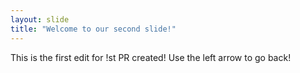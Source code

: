 ```yaml
---
layout: slide
title: "Welcome to our second slide!"
---
```

This is the first edit for !st PR created!
Use the left arrow to go back!
